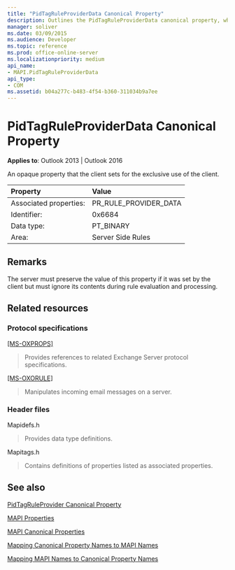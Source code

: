 ```yaml
---
title: "PidTagRuleProviderData Canonical Property"
description: Outlines the PidTagRuleProviderData canonical property, which is an opaque property that the client sets for the exclusive use of the client.
manager: soliver
ms.date: 03/09/2015
ms.audience: Developer
ms.topic: reference
ms.prod: office-online-server
ms.localizationpriority: medium
api_name:
- MAPI.PidTagRuleProviderData
api_type:
- COM
ms.assetid: b04a277c-b483-4f54-b360-311034b9a7ee
---
```


# PidTagRuleProviderData Canonical Property

  
  
**Applies to**: Outlook 2013 | Outlook 2016 
  
An opaque property that the client sets for the exclusive use of the client. 
  
|Property |Value |
|:-----|:-----|
|Associated properties:  <br/> |PR_RULE_PROVIDER_DATA  <br/> |
|Identifier:  <br/> |0x6684  <br/> |
|Data type:  <br/> |PT_BINARY  <br/> |
|Area:  <br/> |Server Side Rules  <br/> |
   
## Remarks

The server must preserve the value of this property if it was set by the client but must ignore its contents during rule evaluation and processing.
  
## Related resources

### Protocol specifications

[[MS-OXPROPS]](https://msdn.microsoft.com/library/f6ab1613-aefe-447d-a49c-18217230b148%28Office.15%29.aspx)
  
> Provides references to related Exchange Server protocol specifications.
    
[[MS-OXORULE]](https://msdn.microsoft.com/library/70ac9436-501e-43e2-9163-20d2b546b886%28Office.15%29.aspx)
  
> Manipulates incoming email messages on a server.
    
### Header files

Mapidefs.h
  
> Provides data type definitions.
    
Mapitags.h
  
> Contains definitions of properties listed as associated properties. 
    
## See also



[PidTagRuleProvider Canonical Property](pidtagruleprovider-canonical-property.md)


[MAPI Properties](mapi-properties.md)
  
[MAPI Canonical Properties](mapi-canonical-properties.md)
  
[Mapping Canonical Property Names to MAPI Names](mapping-canonical-property-names-to-mapi-names.md)
  
[Mapping MAPI Names to Canonical Property Names](mapping-mapi-names-to-canonical-property-names.md)

